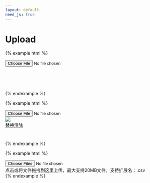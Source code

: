```yaml
---
layout: default
need_js: true
---
```


# Upload

{% example html %}
<div class="ui-upload-img" id="upload-demo" style="width: 98px;height: 98px;">
  <label class="trigger"><i class="iconfont icon-plus"></i><input type="file"></label>
  <div class="image hidden"></div>
</div>
{% endexample %}

<script>
var UploadHelper = ui.UploadHelper;
var up = UploadHelper('#upload-demo', {
  url: 'https://api.cooode.xyz/api/upload',
  success(data) {
    up.createSingleDom(data.data);
  }
});
console.log(up)
</script>

{% example html %}
<div class="ui-upload-img" style="width: 98px;height: 98px;">
  <label class="trigger hidden"><i class="iconfont icon-plus"></i><input type="file"></label>
  <div class="image">
    <input type="hidden" name="file" value="https://picsum.photos/id/237/300/300">
    <img src="https://picsum.photos/id/217/300/300">
    <div class="option">
      <a href="javascript:;" class="js-change">替换</a><a href="javascript:;" class="js-clean">清除</a>
    </div>
  </div>
</div>
{% endexample %}



{% example html %}
<div class="ui-upload-multiple" data-drag>
  <label class="trigger">
    <input type="file" multiple accept=".csv">
    <i class="iconfont icon-upload"></i>
    <div class="mt-20">点击或将文件拖拽到这里上传，最大支持20MB文件，支持扩展名：.csv</div>
  </label>
</div>
{% endexample %}
